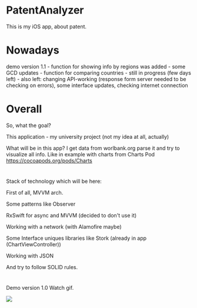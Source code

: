# PatentAnalyzer
This is my  iOS app, about patent. 

# Nowadays
demo version 1.1 
    - function for showing info by regions was added
    - some GCD updates
    - function for comparing countries - still in progress (few days left)
    - also left: changing API-working (response form server needed to be checking on errors), some interface updates, checking internet connection

# Overall

So, what the goal?

This application - my university project (not my idea at all, actually)

What will be in this app?
I get data from worlbank.org parse it and try to visualize all info.
Like in example with charts from Charts Pod https://cocoapods.org/pods/Charts
#
Stack of technology which will be here:
  
  First of all, MVVM arch.
  
  Some patterns like Observer
  
  RxSwift for async and MVVM (decided to don't use it)
  
  Working with a network (with Alamofire maybe)
  
  Some Interface uniques libraries like Stork (already in app (ChartViewController))
  
  Working with JSON
  
  And try to follow SOLID rules.
#
  
Demo version 1.0 Watch gif.

![](PatentAnalyzer.gif)

